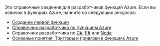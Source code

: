 Это справочные сведения для разработчиков функций Azure. Если вы новичок в функциях Azure, начните со следующих ресурсов:

* [Создание первой функции](../articles/azure-functions/functions-create-first-azure-function.md)
* [Справочник разработчика по функциям Azure](../articles/azure-functions/functions-reference.md)
* Справочник разработчика по [C#](../articles/azure-functions/functions-reference-csharp.md), [F#](../articles/azure-functions/functions-reference-fsharp.md) или [Node](../articles/azure-functions/functions-reference-node.md)
* [Основные понятия. Триггеры и привязки в функциях Azure](..\articles\azure-functions\functions-triggers-bindings.md)

